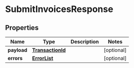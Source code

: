 # SubmitInvoicesResponse

## Properties
Name | Type | Description | Notes
------------ | ------------- | ------------- | -------------
**payload** | [**TransactionId**](TransactionId.md) |  |  [optional]
**errors** | [**ErrorList**](ErrorList.md) |  |  [optional]
